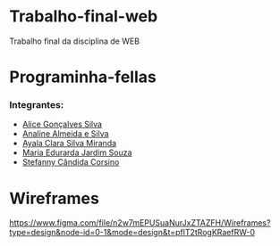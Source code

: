 # Trabalho-final-web
Trabalho final da disciplina de WEB

# Programinha-fellas

### **Integrantes:**
[comment]: <> (Coloque aqui o nome completo, em ordem alfabética, 
e o link para o GitHub, de cada um dos colaboradores do projeto)

- [Alice Gonçalves Silva](https://github.com/aliicegs)
- [Analine Almeida e Silva](https://github.com/4n4l1n3)
- [Ayala Clara Silva Miranda](https://github.com/acsm5)
- [Maria Edurarda Jardim Souza](https://github.com/mejs1)
- [Stefanny Cândida Corsino](https://github.com/stefannycorsiino)

# Wireframes

https://www.figma.com/file/n2w7mEPUSuaNurJxZTAZFH/Wireframes?type=design&node-id=0-1&mode=design&t=pflT2tRogKRaefRW-0 